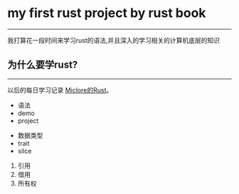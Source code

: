 # my first rust project by rust book
-------
   我打算花一段时间来学习rust的语法,并且深入的学习相关的计算机底层的知识
## 为什么要学rust?   
------
以后的每日学习记录  [Miclore的Rust](https://github.com/micolore/rust_107 "Markdown")。
* 语法
* demo
* project

+ 数据类型
+ trait
+ silce

1. 引用
2. 借用
3. 所有权
